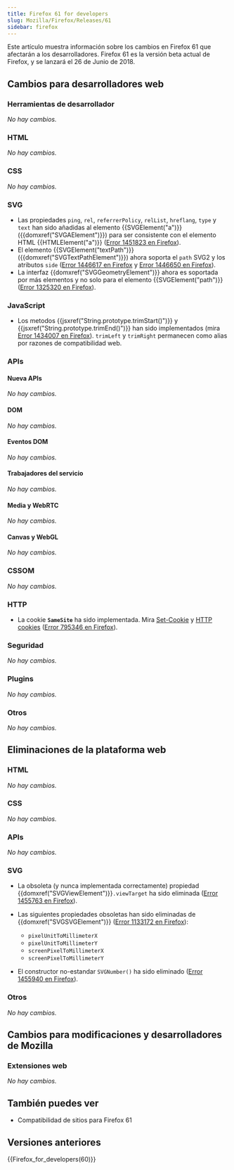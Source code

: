 ```yaml
---
title: Firefox 61 for developers
slug: Mozilla/Firefox/Releases/61
sidebar: firefox
---
```


Este artículo muestra información sobre los cambios en Firefox 61 que afectarán a los desarrolladores. Firefox 61 es la versión beta actual de Firefox, y se lanzará el 26 de Junio de 2018.

## Cambios para desarrolladores web

### Herramientas de desarrollador

_No hay cambios._

### HTML

_No hay cambios._

### CSS

_No hay cambios._

### SVG

- Las propiedades `ping`, `rel`, `referrerPolicy`, `relList`, `hreflang`, `type` y `text` han sido añadidas al elemento {{SVGElement("a")}} ({{domxref("SVGAElement")}}) para ser consistente con el elemento HTML {{HTMLElement("a")}} ([Error 1451823 en Firefox](https://bugzil.la/1451823)).
- El elemento {{SVGElement("textPath")}}({{domxref("SVGTextPathElement")}}) ahora soporta el `path` SVG2 y los atributos `side` ([Error 1446617 en Firefox](https://bugzil.la/1446617) y [Error 1446650 en Firefox](https://bugzil.la/1446650)).
- La interfaz {{domxref("SVGGeometryElement")}} ahora es soportada por más elementos y no solo para el elemento {{SVGElement("path")}} ([Error 1325320 en Firefox](https://bugzil.la/1325320)).

### JavaScript

- Los metodos {{jsxref("String.prototype.trimStart()")}} y {{jsxref("String.prototype.trimEnd()")}} han sido implementados (mira [Error 1434007 en Firefox](https://bugzil.la/1434007)). `trimLeft` y `trimRight` permanecen como alias por razones de compatibilidad web.

### APIs

#### Nueva APIs

_No hay cambios._

#### DOM

_No hay cambios._

#### Eventos DOM

_No hay cambios._

#### Trabajadores del servicio

_No hay cambios._

#### Media y WebRTC

_No hay cambios._

#### Canvas y WebGL

_No hay cambios._

### CSSOM

_No hay cambios._

### HTTP

- La cookie **`SameSite`** ha sido implementada. Mira [Set-Cookie](/es/docs/Web/HTTP/Reference/Headers/Set-Cookie) y [HTTP cookies](/es/docs/Web/HTTP/Guides/Cookies) ([Error 795346 en Firefox](https://bugzil.la/795346)).

### Seguridad

_No hay cambios._

### Plugins

_No hay cambios._

### Otros

_No hay cambios._

## Eliminaciones de la plataforma web

### HTML

_No hay cambios._

### CSS

_No hay cambios._

### APIs

_No hay cambios._

### SVG

- La obsoleta (y nunca implementada correctamente) propiedad {{domxref("SVGViewElement")}}`.viewTarget` ha sido eliminada ([Error 1455763 en Firefox](https://bugzil.la/1455763)).
- Las siguientes propiedades obsoletas han sido eliminadas de {{domxref("SVGSVGElement")}} ([Error 1133172 en Firefox](https://bugzil.la/1133172)):
  - `pixelUnitToMillimeterX`
  - `pixelUnitToMillimeterY`
  - `screenPixelToMillimeterX`
  - `screenPixelToMillimeterY`

- El constructor no-estandar `SVGNumber()` ha sido eliminado ([Error 1455940 en Firefox](https://bugzil.la/1455940)).

### Otros

_No hay cambios._

## Cambios para modificaciones y desarrolladores de Mozilla

### Extensiones web

_No hay cambios._

## También puedes ver

- Compatibilidad de sitios para Firefox 61

## Versiones anteriores

{{Firefox_for_developers(60)}}
